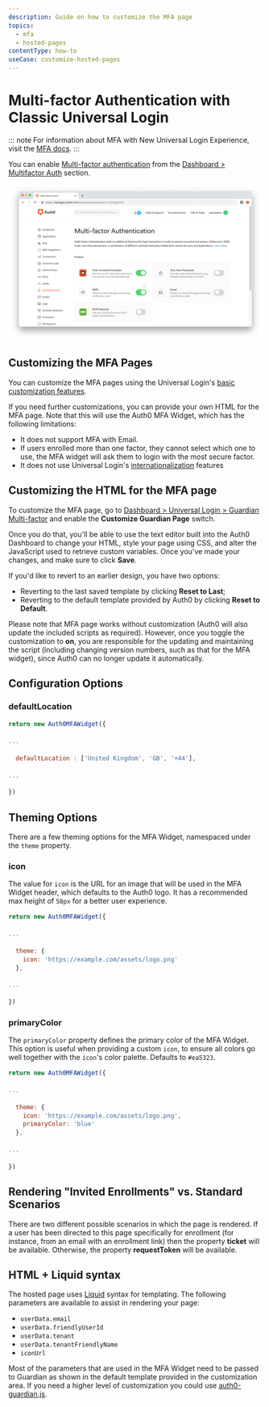 ```yaml
---
description: Guide on how to customize the MFA page
topics:
  - mfa
  - hosted-pages
contentType: how-to
useCase: customize-hosted-pages
---
```

# Multi-factor Authentication with Classic Universal Login

::: note
For information about MFA with New Universal Login Experience, visit the [MFA docs](/multifactor-authentication#mfa-with-new-universal-login).
:::

You can enable [Multi-factor authentication](/multifactor-authentication) from the [Dashboard > Multifactor Auth](${manage_url}/#/mfa) section.

![Universal Login MFA Page](/media/articles/multifactor-authentication/mfa-dashboard-1.png)

## Customizing the MFA Pages

You can customize the MFA pages using the Universal Login's [basic customization features](universal-login#simple-customization). 

If you need further customizations, you can provide your own HTML for the MFA page. Note that this will use the Auth0 MFA Widget, which has the following limitations:
- It does not support MFA with Email.
- If users enrolled more than one factor, they cannot select which one to use, the MFA widget will ask them to login with the most secure factor.
- It does not use Universal Login's [internationalization](/universal-login/i18n) features

## Customizing the HTML for the MFA page

To customize the MFA page, go to [Dashboard > Universal Login > Guardian Multi-factor](${manage_url}/#/guardian_mfa_page) and enable the __Customize Guardian Page__ switch.

Once you do that, you'll be able to use the text editor built into the Auth0 Dashboard to change your HTML, style your page using CSS, and alter the JavaScript used to retrieve custom variables. Once you've made your changes, and make sure to click __Save__.

If you'd like to revert to an earlier design, you have two options:

* Reverting to the last saved template by clicking **Reset to Last**;
* Reverting to the default template provided by Auth0 by clicking **Reset to Default**.

Please note that MFA page works without customization (Auth0 will also update the included scripts as required). However, once you toggle the customization to **on**, you are responsible for the updating and maintaining the script (including changing version numbers, such as that for the MFA widget), since Auth0 can no longer update it automatically.

## Configuration Options

### defaultLocation

```js
return new Auth0MFAWidget({

...

  defaultLocation : ['United Kingdom', 'GB', '+44'],
  
...

})
```

## Theming Options

There are a few theming options for the MFA Widget, namespaced under the `theme` property.

### icon

The value for `icon` is the URL for an image that will be used in the MFA Widget header, which defaults to the Auth0 logo. It has a recommended max height of `58px` for a better user experience.

```js
return new Auth0MFAWidget({

...

  theme: {
    icon: 'https://example.com/assets/logo.png'
  },
  
...

})
```

### primaryColor

The `primaryColor` property defines the primary color of the MFA Widget. This option is useful when providing a custom `icon`, to ensure all colors go well together with the `icon`'s color palette. Defaults to `#ea5323`.

```js
return new Auth0MFAWidget({

...

  theme: {
    icon: 'https://example.com/assets/logo.png',
    primaryColor: 'blue'
  },
  
...  
  
})
```

## Rendering "Invited Enrollments" vs. Standard Scenarios

There are two different possible scenarios in which the page is rendered. If a user has been directed to this page specifically for enrollment (for instance, from an email with an enrollment link) then the property **ticket** will be available. Otherwise, the property **requestToken** will be available.

## HTML + Liquid syntax

The hosted page uses [Liquid](https://github.com/Shopify/liquid/wiki/Liquid-for-Designers) syntax for templating.
The following parameters are available to assist in rendering your page:

* `userData.email` 
* `userData.friendlyUserId`
* `userData.tenant`
* `userData.tenantFriendlyName`
* `iconUrl`

Most of the parameters that are used in the MFA Widget need to be passed to Guardian as shown in the default template provided in the customization area.
If you need a higher level of customization you could use [auth0-guardian.js](https://github.com/auth0/auth0-guardian.js/tree/master/example).
